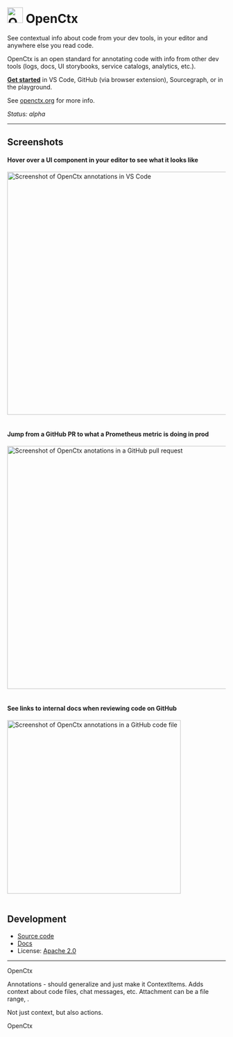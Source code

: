 # <img src="https://storage.googleapis.com/sourcegraph-assets/openctx/logomark-v0.png" width="36" height="36" alt="OpenCtx logo"> OpenCtx

<!-- Keep in sync with ./web/pages/index -->

See contextual info about code from your dev tools, in your editor and anywhere else you read code.

OpenCtx is an open standard for annotating code with info from other dev tools (logs, docs, UI storybooks, service catalogs, analytics, etc.).

[**Get started**](https://openctx.org/docs/start) in VS Code, GitHub (via browser extension), Sourcegraph, or in the playground.

See [openctx.org](https://openctx.org) for more info.

_Status: alpha_

---

## Screenshots

#### Hover over a UI component in your editor to see what it looks like

<img src="https://storage.googleapis.com/sourcegraph-assets/blog/screencast-vscode-storybook-v0.gif" width="560" alt="Screenshot of OpenCtx annotations in VS Code" />
<br/><br/>

#### Jump from a GitHub PR to what a Prometheus metric is doing in prod

<img src="https://storage.googleapis.com/sourcegraph-assets/openctx/screenshot-github-pr-prometheus-browser-v1.png" width="560" alt="Screenshot of OpenCtx anotations in a GitHub pull request" />
<br/><br/>

#### See links to internal docs when reviewing code on GitHub

<img src="https://storage.googleapis.com/sourcegraph-assets/openctx/screenshot-github-links-browser-v0.png" alt="Screenshot of OpenCtx annotations in a GitHub code file" width="400" />
<br/><br/>

## Development

- [Source code](https://github.com/sourcegraph/openctx)
- [Docs](https://openctx.org)
- License: [Apache 2.0](LICENSE)

---

OpenCtx

Annotations - should generalize and just make it ContextItems. Adds context about code files, chat messages, etc. Attachment can be a file range,
.

Not just context, but also actions.

OpenCtx
